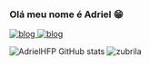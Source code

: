 ### Olá meu nome é Adriel 😁

<a href = "mailto:adrielhfp@gmail.com">![blog](https://img.shields.io/badge/Gmail-D14836?style=for-the-badge&logo=gmail&logoColor=white)
[![blog](https://img.shields.io/badge/Instagram-E4405F?style=for-the-badge&logo=instagram&logoColor=white)](https://www.instagram.com/adriel_hfp/)

![AdrielHFP GitHub stats](https://github-readme-stats.vercel.app/api?username=AdrielHFP&show_icons=true&theme=dracula)
 ![zubrila](https://github.com/AdrielHFP/AdrielHFP/assets/166328177/cbe2948e-6082-4490-85d9-7a0078c6e129)
